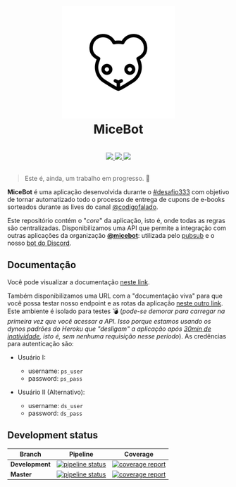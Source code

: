 <h1 align='center'>
    <img src='https://raw.githubusercontent.com/micebot/assets/master/images/logo-256x256.png'>
    <br>
    MiceBot
</h1>
<br>
<div align='center'>
    <a href='https://github.com/psf/black'>
        <img src='https://img.shields.io/badge/code%20style-black-000000.svg'/>
    </a>
    <a href='https://github.com/micebot/server/issues'>
        <img src='https://badgen.net/github/open-issues/micebot/server'>
    </a>
    <a href='https://github.com/micebot/server/commits/development'>
        <img src='https://badgen.net/github/last-commit/micebot/server/development'>
    </a>
</div>
<br>

> Este é, ainda, um trabalho em progresso. 🧀
>
**MiceBot** é uma aplicação desenvolvida durante o [#desafio333][9] com objetivo
de tornar automatizado todo o processo de entrega de cupons de e-books sorteados
durante as lives do canal [@codigofalado][10].

Este repositório contém o "_core_" da aplicação, isto é, onde todas as regras
são centralizadas. Disponibilizamos uma API que permite a integração com outras
aplicações da organização [**@micebot**][13]: utilizada pelo [pubsub][11] e o
nosso [bot do Discord][12].

## Documentação

Você pode visualizar a documentação [neste link][15].

Também disponibilizamos uma URL com a "documentação viva" para que você possa
testar nosso endpoint e as rotas da aplicação [neste outro link][14]. Este
ambiente é isolado para testes 💣 (_pode-se demorar para carregar na primeira vez
que você acessar a API. Isso porque estamos usando os dynos padrões do Heroku que
"desligam" a aplicação após [30min de inatividade][16], isto é, sem nenhuma requisição nesse período_). 
As credências para autenticação são:

- Usuário I:
    - username: `ps_user`
    - password: `ps_pass`

- Usuário II (Alternativo):
  - username: `ds_user`
  - password: `ds_pass`

 

## Development status

| Branch | Pipeline | Coverage | 
| ------ | ----- | ----- |
| **Development** | [![pipeline status][1]][2] | [![coverage report][3]][4] |
| **Master** | [![pipeline status][5]][6] | [![coverage report][7]][8] |

[1]:https://gitlab.com/micebot/server-ci/badges/development/pipeline.svg
[2]:https://gitlab.com/micebot/server-ci/-/pipelines?page=1&scope=all&ref=development
[3]:https://gitlab.com/micebot/server-ci/badges/development/coverage.svg
[4]:https://gitlab.com/micebot/server-ci/-/commits/development
[5]:https://gitlab.com/micebot/server-ci/badges/master/pipeline.svg
[6]:https://gitlab.com/micebot/server-ci/-/pipelines?page=1&scope=all&ref=master
[7]:https://gitlab.com/micebot/server-ci/badges/master/coverage.svg
[8]:https://gitlab.com/micebot/server-ci/-/commits/master
[9]:https://github.com/codigofalado/desafio333
[10]:https://www.twitch.tv/codigofalado
[11]:https://github.com/micebot/pubsub
[12]:https://github.com/micebot/discord
[13]:https://github.com/micebot/
[14]:https://app-dev-micebot.herokuapp.com/docs
[15]:https://app-dev-micebot.herokuapp.com/redoc
[16]:https://devcenter.heroku.com/articles/free-dyno-hours
